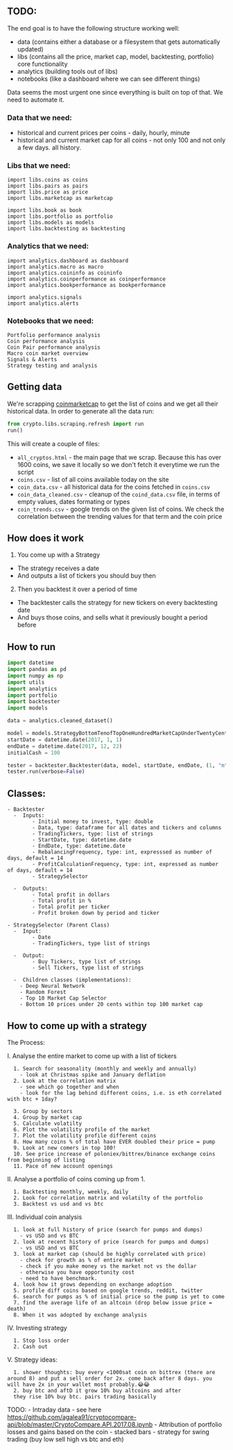 ## TODO:
The end goal is to have the following structure working well:
  - data (contains either a database or a filesystem that gets automatically updated)
  - libs (contains all the price, market cap, model, backtesting, portfolio) core functionality
  - analytics (building tools out of libs)
  - notebooks (like a dashboard where we can see different things)

Data seems the most urgent one since everything is built on top of that. We need to automate it.

### Data that we need:
- historical and current prices per coins - daily, hourly, minute
- historical and current market cap for all coins - not only 100 and not only a few days. all history.

### Libs that we need:
```
import libs.coins as coins
import libs.pairs as pairs
import libs.price as price
import libs.marketcap as marketcap

import libs.book as book
import libs.portfolio as portfolio
import libs.models as models
import libs.backtesting as backtesting
```

### Analytics that we need:
```
import analytics.dashboard as dashboard
import analytics.macro as macro
import analytics.coininfo as coininfo
import analytics.coinperformance as coinperformance
import analytics.bookperformance as bookperformance

import analytics.signals
import analytics.alerts
```

### Notebooks that we need:
```
Portfolio performance analysis
Coin performance analysis
Coin Pair performance analysis
Macro coin market overview
Signals & Alerts
Strategy testing and analysis
```

## Getting data
We're scrapping [coinmarketcap](coinmarketcap.com) to get the list of coins and we get all their historical data.
In order to generate all the data run: 
```py
from crypto.libs.scraping.refresh import run
run()
```
This will create a couple of files:
- `all_cryptos.html` - the main page that we scrap. Because this has over 1600 coins, we save it locally so we don't fetch it everytime we run the script
- `coins.csv` - list of all coins available today on the site
- `coin_data.csv` - all historical data for the coins fetched in `coins.csv`
- `coin_data_cleaned.csv` - cleanup of the `coind_data.csv` file, in terms of empty values, dates formating or types
- `coin_trends.csv` - google trends on the given list of coins. We check the correlation between the trending values for that term and the coin price

## How does it work
1. You come up with a Strategy  
  - The strategy receives a date
  - And outputs a list of tickers you should buy then

2. Then you backtest it over a period of time
  - The backtester calls the strategy for new tickers on every backtesting date
  - And buys those coins, and sells what it previously bought a period before

## How to run

```py
import datetime
import pandas as pd
import numpy as np
import utils
import analytics
import portfolio
import backtester
import models

data = analytics.cleaned_dataset()

model = models.StrategyBottomTenofTopOneHundredMarketCapUnderTwentyCents(data)
startDate = datetime.date(2017, 1, 1)
endDate = datetime.date(2017, 12, 22)
initialCash = 100

tester = backtester.Backtester(data, model, startDate, endDate, (1, "m"), initialCash)
tester.run(verbose=False)

```

## Classes:
    - Backtester
      -  Inputs:
            - Initial money to invest, type: double
            - Data, type: dataframe for all dates and tickers and columns
            - TradingTickers, type: list of strings
            - StartDate, type: datetime.date
            - EndDate, type: datetime.date
            - RebalancingFrequency, type: int, expresssed as number of days, default = 14
            - ProfitCalculationFrequency, type: int, expressed as number of days, default = 14
            - StrategySelector

      -  Outputs:
            - Total profit in dollars
            - Total profit in %
            - Total profit per ticker
            - Profit broken down by period and ticker

    - StrategySelector (Parent Class)
      -  Input:
            - Date
            - TradingTickers, type list of strings

      -  Output:
            - Buy Tickers, type list of strings
            - Sell Tickers, type list of strings

      -  Children classes (implementations):
        - Deep Neural Network
        - Random Forest
        - Top 10 Market Cap Selector
        - Bottom 10 prices under 20 cents within top 100 market cap

## How to come up with a strategy

The Process:

I. Analyse the entire market to come up with a list of tickers
```
  1. Search for seasonality (monthly and weekly and annually)
    - look at Christmas spike and January deflation
  2. Look at the correlation matrix
    - see which go together and when
    - look for the lag behind different coins, i.e. is eth correlated with btc + 1day?

  3. Group by sectors
  4. Group by market cap
  5. Calculate volatilty
  6. Plot the volatility profile of the market
  7. Plot the volatility profile different coins
  8. How many coins % of total have EVER doubled their price = pump
  9. Look at new comers in top 100!
  10. See price increase of poloniex/bittrex/binance exchange coins from beginning of listing
  11. Pace of new account openings
```
II. Analyse a portfolio of coins coming up from 1.
```
  1. Backtesting monthly, weekly, daily
  2. Look for correlation matrix and volatilty of the portfolio
  3. Backtest vs usd and vs btc
```

III. Individual coin analysis
```
  1. look at full history of price (search for pumps and dumps)
    - vs USD and vs BTC
  2. look at recent history of price (search for pumps and dumps)
    - vs USD and vs BTC
  3. look at market cap (should be highly correlated with price)
    - check for growth as % of entire market
    - check if you make money vs the market not vs the dollar
    - otherwise you have opportunity cost
    - need to have benchmark.
  4. look how it grows depending on exchange adoption
  5. profile diff coins based on google trends, reddit, twitter
  6. search for pumps as % of initial price so the pump is yet to come
  7. find the average life of an altcoin (drop below issue price = death)
  8. When it was adopted by exchange analysis
```

IV. Investing strategy
```
  1. Stop loss order
  2. Cash out
```

V. Strategy ideas:
```
  1. shower thoughts: buy every <1000sat coin on bittrex (there are around 8) and put a sell order for 2x. come back after 8 days. you will have 2x in your wallet most probably.😂😂
  2. buy btc and aftD it grow 10% buy altcoins and after
  they rise 10% buy btc. pairs trading basically
```

TODO:
    - Intraday data - see here https://github.com/agalea91/cryptocompare-api/blob/master/CryptoCompare.API.2017.08.ipynb
    - Attribution of portfolio losses and gains based on the coin - stacked bars
    - strategy for swing trading (buy low sell high vs btc and eth)
